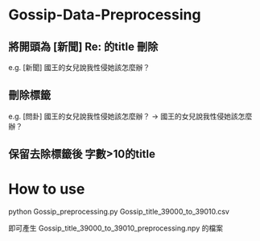 # Gossip-Data-Preprocessing

## 將開頭為 **[新聞]** **Re:** 的title 刪除
e.g. [新聞] 國王的女兒說我性侵她該怎麼辦？

## 刪除標籤
e.g. [問卦] 國王的女兒說我性侵她該怎麼辦？ -> 國王的女兒說我性侵她該怎麼辦？

## 保留去除標籤後 字數>10的title



# How to use
python Gossip_preprocessing.py Gossip_title_39000_to_39010.csv

即可產生 Gossip_title_39000_to_39010_preprocessing.npy 的檔案
